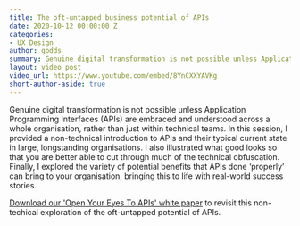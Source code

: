 ```yaml
---
title: The oft-untapped business potential of APIs
date: 2020-10-12 00:00:00 Z
categories:
- UX Design
author: godds
summary: Genuine digital transformation is not possible unless Application Programming Interfaces (APIs) are embraced and understood across a whole organisation, rather than just within technical teams. In this webinar, I tried to start taking non-technical folk on that journey.
layout: video_post
video_url: https://www.youtube.com/embed/8YnCXXYAVKg
short-author-aside: true
---
```


Genuine digital transformation is not possible unless Application Programming Interfaces (APIs) are embraced and understood across a whole organisation, rather than just within technical teams. In this session, I provided a non-technical introduction to APIs and their typical current state in large, longstanding organisations. I also illustrated what good looks so that you are better able to cut through much of the technical obfuscation. Finally, I explored the variety of potential benefits that APIs done ‘properly’ can bring to your organisation, bringing this to life with real-world success stories.

<p style="margin-bottom: 3em;"><a href="{{site.baseurl}}/godds/assets/white-papers/open-your-eyes-to-apis.pdf">Download our 'Open Your Eyes To APIs' white paper</a> to revisit this non-techical exploration of the oft-untapped potential of APIs.</p>
